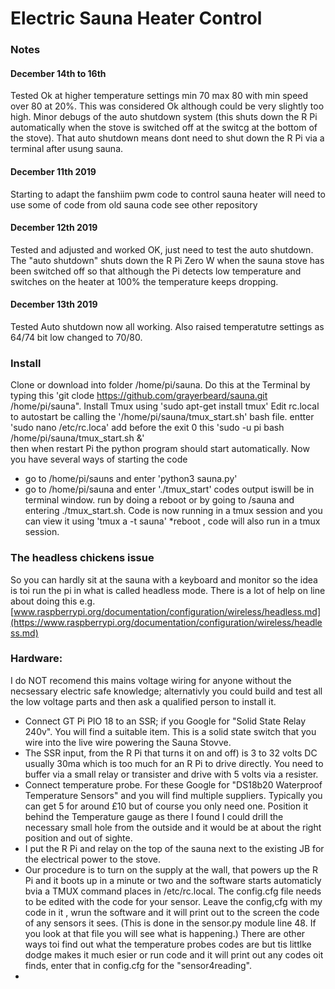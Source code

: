 # Electric Sauna Heater Control

### Notes
#### December 14th to 16th
Tested Ok at higher temperature settings min 70 max 80 with min speed over 80 at 20%.
This was considered Ok although could be very slightly too high.
Minor debugs of the auto shutdown system (this shuts down the R Pi automatically when the stove is switched off at the switcg at the bottom of the stove).
That auto shutdown means dont need to shut down the R Pi via a terminal after usung sauna.

#### December 11th 2019 
Starting to adapt the fanshiim pwm code to control sauna heater
will need to use some of code from old sauna code see other repository
#### December 12th 2019
Tested and adjusted and worked OK, just need to test the auto shutdown.
The "auto shutdown" shuts down the R Pi Zero W when the sauna stove has been switched off so that although the Pi detects low temperature and switches on the heater at 100% the temperature keeps dropping.
#### December 13th 2019
Tested Auto shutdown now all working. Also raised temperatutre settings as 64/74 bit low changed to 70/80.

### Install
Clone or download into folder /home/pi/sauna.  Do this at the Terminal by typing this
'git clode https://github.com/grayerbeard/sauna.git /home/pi/sauna".
Install Tmux using 
'sudo apt-get install tmux'
Edit rc.local to autostart be calling the '/home/pi/sauna/tmux_start.sh' bash file.
entter
'sudo nano /etc/rc.loca'
add before the exit 0 this
'sudo -u pi bash /home/pi/sauna/tmux_start.sh &'  
then when restart Pi the python program should start automatically.
Now you have several ways of starting the code
* go to /home/pi/sauns and enter 'python3 sauna.py'
* go to /home/pi/sauna and enter './tmux_start' codes output iswill be in terminal window.
run by doing a reboot or by going to /sauna and entering ./tmux_start.sh.  Code is now running in a tmux session and you can view it using 'tmux a -t sauna'
*reboot , code will also run in a tmux session.

### The headless chickens issue
So you can hardly sit at the sauna with a keyboard and monitor so the idea is toi run the pi in what is called headless mode.
There is a lot of help on line about doing this e.g. [www.raspberrypi.org/documentation/configuration/wireless/headless.md](https://www.raspberrypi.org/documentation/configuration/wireless/headless.md)

### Hardware:
I do NOT recomend this mains voltage wiring for anyone without the necsessary electric safe knowledge; alternativly you could build and test all the low voltage parts and then ask a qualified person to install it. 

* Connect GT Pi PIO 18 to an SSR; if you Google for "Solid State Relay 240v". You will find a suitable item.  This is a solid state switch that you wire into the live wire powering the Sauna Stovve.
* The SSR input, from the R Pi that turns it on and off) is 3 to 32 volts DC usually 30ma which is too much for an R Pi to drive directly.  You need to buffer via a small relay or transister and drive with 5 volts via a resister. 
* Connect temperature probe. For these Google for "DS18b20 Waterproof Temperature Sensors" and you will find multiple suppliers.  Typically you can get 5 for around £10 but of course you only need one.  Position it behind the Temperature gauge as there I found I could drill the necessary small hole from the outside and it would be at about the right position and out of sighte.
* I put the R Pi and relay on the top of the sauna next to the existing JB for the electrical power to the stove.
* Our procedure is to turn on the supply at the wall, that powers up the R Pi and it boots up in a minute or two and the software starts automaticly bvia a TMUX command places in /etc/rc.local.
The config.cfg file needs to be edited with the code for your sensor.  Leave the config,cfg with my code in it , wrun the software and it will print out to the screen the code of any sensors it sees.
(This is done in the sensor.py module line 48.  If you look at that file you will see what is happening.) 
There are other ways toi find out what the temperature probes codes are but tis littlke dodge makes it much esier or run code and it will print out any codes oit finds, enter that in config.cfg for the "sensor4reading".
*
